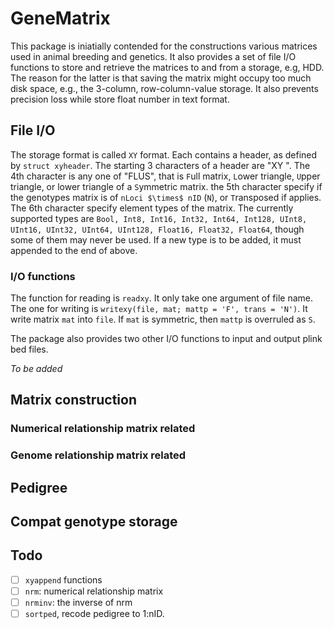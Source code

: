 # GeneMatrix

This package is iniatially contended for the constructions various
matrices used in animal breeding and genetics.  It also provides a set
of file I/O functions to store and retrieve the matrices to and from a
storage, e.g, HDD.  The reason for the latter is that saving the
matrix might occupy too much disk space, e.g., the 3-column,
row-column-value storage.  It also prevents precision loss while store
float number in text format.

## File I/O

The storage format is called `XY` format.  Each contains a header, as
defined by ``struct xyheader``.  The starting 3 characters of a header
are "XY ".  The 4th character is any one of "FLUS", that is `F`ull
matrix, `L`ower triangle, `U`pper triangle, or lower triangle of a
`S`ymmetric matrix.  the 5th character specify if the genotypes matrix
is of `nLoci $\times$ nID` (`N`), or `T`ransposed if applies.  The 6th
character specify element types of the matrix.  The currently
supported types are ``Bool, Int8, Int16, Int32, Int64, Int128, UInt8,
UInt16, UInt32, UInt64, UInt128, Float16, Float32, Float64``, though
some of them may never be used.  If a new type is to be added, it must
appended to the end of above.

### I/O functions

The function for reading is `readxy`.  It only take one argument of
file name.  The one for writing is `writexy(file, mat; mattp = 'F',
trans = 'N')`.  It write matrix `mat` into `file`.  If `mat` is
symmetric, then `mattp` is overruled as `S`.

The package also provides two other I/O functions to input and output
plink bed files.

*To be added*

## Matrix construction

### Numerical relationship matrix related

### Genome relationship matrix related

## Pedigree

## Compat genotype storage

## Todo

- [ ] `xyappend` functions
- [ ] `nrm`: numerical relationship matrix
- [ ] `nrminv`: the inverse of nrm
- [ ] `sortped`, recode pedigree to 1:nID.